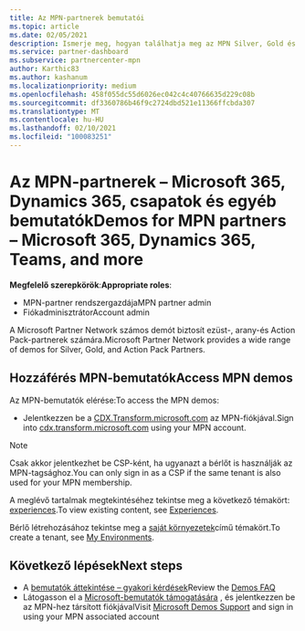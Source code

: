 ```yaml
---
title: Az MPN-partnerek bemutatói
ms.topic: article
ms.date: 02/05/2021
description: Ismerje meg, hogyan találhatja meg az MPN Silver, Gold és Action Pack partnerek számára elérhető bemutatókat.
ms.service: partner-dashboard
ms.subservice: partnercenter-mpn
author: Karthic83
ms.author: kashanum
ms.localizationpriority: medium
ms.openlocfilehash: 458f055dc55d6026ec042c4c40766635d229c08b
ms.sourcegitcommit: df3360786b46f9c2724dbd521e11366ffcbda307
ms.translationtype: MT
ms.contentlocale: hu-HU
ms.lasthandoff: 02/10/2021
ms.locfileid: "100083251"
---
```

# <a name="demos-for-mpn-partners--microsoft-365-dynamics-365-teams-and-more"></a><span data-ttu-id="f4d22-103">Az MPN-partnerek – Microsoft 365, Dynamics 365, csapatok és egyéb bemutatók</span><span class="sxs-lookup"><span data-stu-id="f4d22-103">Demos for MPN partners – Microsoft 365, Dynamics 365, Teams, and more</span></span>

<span data-ttu-id="f4d22-104">**Megfelelő szerepkörök**:</span><span class="sxs-lookup"><span data-stu-id="f4d22-104">**Appropriate roles**:</span></span>

- <span data-ttu-id="f4d22-105">MPN-partner rendszergazdája</span><span class="sxs-lookup"><span data-stu-id="f4d22-105">MPN partner admin</span></span>
- <span data-ttu-id="f4d22-106">Fiókadminisztrátor</span><span class="sxs-lookup"><span data-stu-id="f4d22-106">Account admin</span></span>

<span data-ttu-id="f4d22-107">A Microsoft Partner Network számos demót biztosít ezüst-, arany-és Action Pack-partnerek számára.</span><span class="sxs-lookup"><span data-stu-id="f4d22-107">Microsoft Partner Network provides a wide range of demos for Silver, Gold, and Action Pack Partners.</span></span>

## <a name="access-mpn-demos"></a><span data-ttu-id="f4d22-108">Hozzáférés MPN-bemutatók</span><span class="sxs-lookup"><span data-stu-id="f4d22-108">Access MPN demos</span></span>

<span data-ttu-id="f4d22-109">Az MPN-bemutatók elérése:</span><span class="sxs-lookup"><span data-stu-id="f4d22-109">To access the MPN demos:</span></span>

- <span data-ttu-id="f4d22-110">Jelentkezzen be a [CDX.Transform.microsoft.com](https://cdx.transform.microsoft.com/) az MPN-fiókjával.</span><span class="sxs-lookup"><span data-stu-id="f4d22-110">Sign into [cdx.transform.microsoft.com](https://cdx.transform.microsoft.com/) using your MPN account.</span></span>

>[!NOTE]
><span data-ttu-id="f4d22-111">Csak akkor jelentkezhet be CSP-ként, ha ugyanazt a bérlőt is használják az MPN-tagsághoz.</span><span class="sxs-lookup"><span data-stu-id="f4d22-111">You can only sign in as a CSP if the same tenant is also used for your MPN membership.</span></span>

<span data-ttu-id="f4d22-112">A meglévő tartalmak megtekintéséhez tekintse meg a következő témakört: [experiences](https://cdx.transform.microsoft.com/experiences).</span><span class="sxs-lookup"><span data-stu-id="f4d22-112">To view existing content, see [Experiences](https://cdx.transform.microsoft.com/experiences).</span></span>

<span data-ttu-id="f4d22-113">Bérlő létrehozásához tekintse meg a [saját környezetek](https://cdx.transform.microsoft.com/my-tenants)című témakört.</span><span class="sxs-lookup"><span data-stu-id="f4d22-113">To create a tenant, see [My Environments](https://cdx.transform.microsoft.com/my-tenants).</span></span>

## <a name="next-steps"></a><span data-ttu-id="f4d22-114">Következő lépések</span><span class="sxs-lookup"><span data-stu-id="f4d22-114">Next steps</span></span>

- <span data-ttu-id="f4d22-115">A [bemutatók áttekintése – gyakori kérdések](https://cdx.transform.microsoft.com/help/faq)</span><span class="sxs-lookup"><span data-stu-id="f4d22-115">Review the [Demos FAQ](https://cdx.transform.microsoft.com/help/faq)</span></span>
- <span data-ttu-id="f4d22-116">Látogasson el a [Microsoft-bemutatók támogatására](https://cdx.transform.microsoft.com/submit-request) , és jelentkezzen be az MPN-hez társított fiókjával</span><span class="sxs-lookup"><span data-stu-id="f4d22-116">Visit [Microsoft Demos Support](https://cdx.transform.microsoft.com/submit-request) and sign in using your MPN associated account</span></span>
